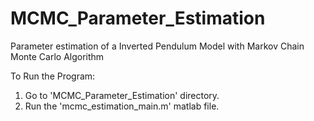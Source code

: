 # MCMC_Parameter_Estimation
Parameter estimation of a Inverted Pendulum Model with Markov Chain Monte Carlo Algorithm

To Run the Program:
1. Go to 'MCMC_Parameter_Estimation' directory.
2. Run the 'mcmc_estimation_main.m' matlab file.

